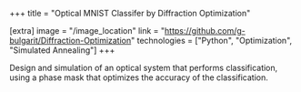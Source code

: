 +++
title = "Optical MNIST Classifer by Diffraction Optimization"

[extra]
image = "/image_location"
link = "https://github.com/g-bulgarit/Diffraction-Optimization"
technologies = ["Python", "Optimization", "Simulated Annealing"]
+++

Design and simulation of an optical system that performs classification, using a phase mask that optimizes the accuracy of the classification.